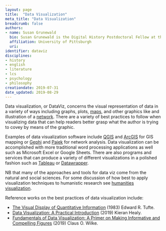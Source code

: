 ```yaml
---
layout: page
title:  "Data Visualization"
meta_title: "Data Visualization"
breadcrumb: false
authors:
- name: Susan Grunewald
  bio: Susan Grunewald is the Digital History Postdoctoral Fellow at the University of Pittsburgh’s World History Center. She received her PhD from Carnegie Mellon University, where she was a two-time A.W. Mellon Fellow in Digital Humanities. Her research focuses on Soviet history, particularly German prisoners of war in the USSR during and after the Second World War.
  affiliation: University of Pittsburgh
  uri:
identifier: dataviz
disciplines:
- history
- english
- literature
- lcs
- psychology
- philosophy
creationdate: 2019-07-31
date_updated: 2019-08-29
---
```


Data visualization, or DataViz, concerns the visual representation of data in a variety of ways including graphs, plots, [maps](/_topics/HGIS.md), and other graphics like and illustration of a [network](/_topics/NetworkAnalysis.md). There are a variety of best practices to follow when visualizing data that can help readers better grasp what the author is trying to covey by means of the graphic.

Examples of data visualization software include [QGIS](https://www.qgis.org/en/site/) and [ArcGIS](https://www.arcgis.com/index.html) for GIS mapping or [Gephi](https://gephi.org/) and [Pajek](http://vlado.fmf.uni-lj.si/pub/networks/pajek/) for network analysis. Data visualization can be accomplished with more traditional word processing applications as well such as Microsoft Excel or Google Sheets. There are also programs and services that can produce a variety of different visualizations in a polished fashion such as [Tableau](https://www.tableau.com/) or [Datawrapper](https://www.datawrapper.de/).

NB that many of the approaches and tools for data viz come from the natural and social sciences. For some discussion of how best to apply visualization techniques to humanistic research see [humanities visualization](/_topics/HumanitiesVisualization.md).

Reference works on the best practices of data visualization include:
-  [The Visual Display of Quantitative Information](https://books.google.com/books?id=BHazAAAAIAAJ&q=data+viz+tufte&dq=data+viz+tufte&hl=en&sa=X&ved=0ahUKEwitrsevweLjAhXtxlkKHTmlAJIQ6AEIKjAA) (1983) Edward R. Tufte.
-  [Data Visualization: A Practical Introduction](https://books.google.com/books?id=3XOYDwAAQBAJ&printsec=frontcover&dq=data+viz&hl=en&sa=X&ved=0ahUKEwi1icapweLjAhVPs1kKHWffA0QQ6AEIOzAD#v=onepage&q=data%20viz&f=false) (2019) Kieran Healy.
-  [Fundamentals of Data Visualization: A Primer on Making Informative and Compelling Figures](https://books.google.com/books?id=XmmNDwAAQBAJ&printsec=frontcover&dq=data+viz&hl=en&sa=X&ved=0ahUKEwi1icapweLjAhVPs1kKHWffA0QQ6AEIKjAA#v=onepage&q=data%20viz&f=false) (2019) Claus O. Wilke.
